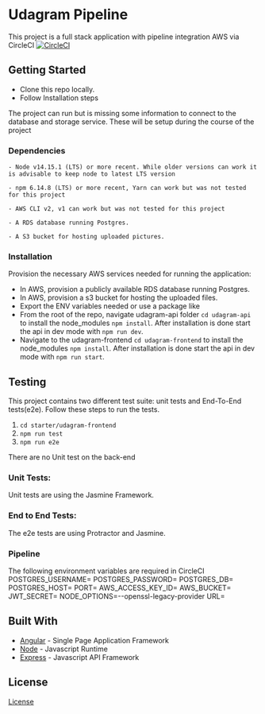 # Udagram Pipeline

This project is a full stack application with pipeline integration AWS via CircleCI
[![CircleCI](https://circleci.com/gh/famousuni/fullstack-pipeline/tree/main.svg?style=svg)](https://circleci.com/gh/famousuni/fullstack-pipeline/tree/main)

## Getting Started

- Clone this repo locally.
- Follow Installation steps

The project can run but is missing some information to connect to the database and storage service. These will be setup during the course of the project

### Dependencies

```
- Node v14.15.1 (LTS) or more recent. While older versions can work it is advisable to keep node to latest LTS version

- npm 6.14.8 (LTS) or more recent, Yarn can work but was not tested for this project

- AWS CLI v2, v1 can work but was not tested for this project

- A RDS database running Postgres.

- A S3 bucket for hosting uploaded pictures.

```

### Installation

Provision the necessary AWS services needed for running the application:

- In AWS, provision a publicly available RDS database running Postgres.
- In AWS, provision a s3 bucket for hosting the uploaded files.
- Export the ENV variables needed or use a package like
- From the root of the repo, navigate udagram-api folder `cd udagram-api` to install the node_modules `npm install`. After installation is done start the api in dev mode with `npm run dev`.
- Navigate to the udagram-frontend `cd udagram-frontend` to install the node_modules `npm install`. After installation is done start the api in dev mode with `npm run start`.

## Testing

This project contains two different test suite: unit tests and End-To-End tests(e2e). Follow these steps to run the tests.

1. `cd starter/udagram-frontend`
1. `npm run test`
1. `npm run e2e`

There are no Unit test on the back-end

### Unit Tests:

Unit tests are using the Jasmine Framework.

### End to End Tests:

The e2e tests are using Protractor and Jasmine.

### Pipeline
The following environment variables are required in CircleCI
POSTGRES_USERNAME=
POSTGRES_PASSWORD=
POSTGRES_DB=
POSTGRES_HOST=
PORT=
AWS_ACCESS_KEY_ID=
AWS_BUCKET=
JWT_SECRET=
NODE_OPTIONS=--openssl-legacy-provider
URL=

## Built With

- [Angular](https://angular.io/) - Single Page Application Framework
- [Node](https://nodejs.org) - Javascript Runtime
- [Express](https://expressjs.com/) - Javascript API Framework

## License

[License](LICENSE.txt)
